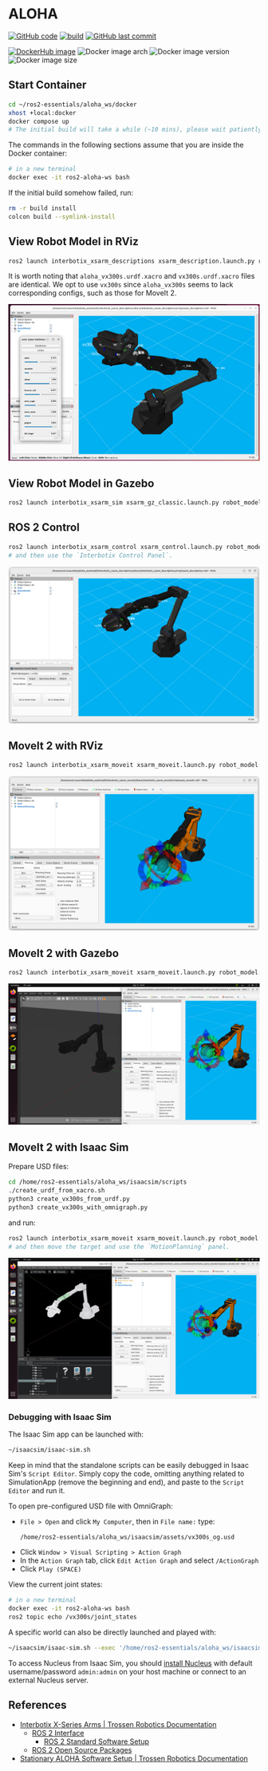 # ALOHA

[![GitHub code](https://img.shields.io/badge/code-blue?logo=github&label=github)](https://github.com/j3soon/ros2-essentials/tree/main/aloha_ws)
[![build](https://img.shields.io/github/actions/workflow/status/j3soon/ros2-essentials/build-aloha-ws.yaml?label=build)](https://github.com/j3soon/ros2-essentials/actions/workflows/build-aloha-ws.yaml)
[![GitHub last commit](https://img.shields.io/github/last-commit/j3soon/ros2-essentials?path=aloha_ws)](https://github.com/j3soon/ros2-essentials/commits/main/aloha_ws)

[![DockerHub image](https://img.shields.io/badge/dockerhub-j3soon/ros2--aloha--ws-important.svg?logo=docker)](https://hub.docker.com/r/j3soon/ros2-aloha-ws/tags)
![Docker image arch](https://img.shields.io/badge/arch-amd64_|_arm64-blueviolet)
![Docker image version](https://img.shields.io/docker/v/j3soon/ros2-aloha-ws)
![Docker image size](https://img.shields.io/docker/image-size/j3soon/ros2-aloha-ws)

## Start Container

```sh
cd ~/ros2-essentials/aloha_ws/docker
xhost +local:docker
docker compose up
# The initial build will take a while (~10 mins), please wait patiently.
```

The commands in the following sections assume that you are inside the Docker container:

```sh
# in a new terminal
docker exec -it ros2-aloha-ws bash
```

If the initial build somehow failed, run:

```sh
rm -r build install
colcon build --symlink-install
```

## View Robot Model in RViz

```sh
ros2 launch interbotix_xsarm_descriptions xsarm_description.launch.py robot_model:=vx300s use_joint_pub_gui:=true
```

It is worth noting that `aloha_vx300s.urdf.xacro` and `vx300s.urdf.xacro` files are identical. We opt to use `vx300s` since `aloha_vx300s` seems to lack corresponding configs, such as those for MoveIt 2.

![](figure/rviz.png)

## View Robot Model in Gazebo

```sh
ros2 launch interbotix_xsarm_sim xsarm_gz_classic.launch.py robot_model:=vx300s
```

## ROS 2 Control

```sh
ros2 launch interbotix_xsarm_control xsarm_control.launch.py robot_model:=vx300s use_sim:=true
# and then use the `Interbotix Control Panel`.
```

![](figure/ros2-control.png)

## MoveIt 2 with RViz

```sh
ros2 launch interbotix_xsarm_moveit xsarm_moveit.launch.py robot_model:=vx300s hardware_type:=fake
```

![](figure/moveit-rviz.png)

## MoveIt 2 with Gazebo

```sh
ros2 launch interbotix_xsarm_moveit xsarm_moveit.launch.py robot_model:=vx300s hardware_type:=gz_classic
```

![](figure/moveit-gazebo.png)

## MoveIt 2 with Isaac Sim

Prepare USD files:

```sh
cd /home/ros2-essentials/aloha_ws/isaacsim/scripts
./create_urdf_from_xacro.sh
python3 create_vx300s_from_urdf.py
python3 create_vx300s_with_omnigraph.py
```

and run:

```sh
ros2 launch interbotix_xsarm_moveit xsarm_moveit.launch.py robot_model:=vx300s hardware_type:=isaac
# and then move the target and use the `MotionPlanning` panel.
```

![](figure/moveit-isaacsim.png)

### Debugging with Isaac Sim

The Isaac Sim app can be launched with:

```sh
~/isaacsim/isaac-sim.sh
```

Keep in mind that the standalone scripts can be easily debugged in Isaac Sim's `Script Editor`.
Simply copy the code, omitting anything related to SimulationApp (remove the beginning and end),
and paste to the `Script Editor` and run it.

To open pre-configured USD file with OmniGraph:

- `File > Open` and click `My Computer`, then in `File name:` type:
  ```
  /home/ros2-essentials/aloha_ws/isaacsim/assets/vx300s_og.usd
  ```
- Click `Window > Visual Scripting > Action Graph`
- In the `Action Graph` tab, click `Edit Action Graph` and select `/ActionGraph`
- Click `Play (SPACE)`

View the current joint states:

```sh
# in a new terminal
docker exec -it ros2-aloha-ws bash
ros2 topic echo /vx300s/joint_states
```

A specific world can also be directly launched and played with:

```sh
~/isaacsim/isaac-sim.sh --exec '/home/ros2-essentials/aloha_ws/isaacsim/scripts/open_isaacsim_stage.py --path /home/ros2-essentials/aloha_ws/isaacsim/assets/vx300s_og.usd'
```

To access Nucleus from Isaac Sim, you should [install Nucleus](https://docs.omniverse.nvidia.com/nucleus/latest/workstation/installation.html) with default username/password `admin:admin` on your host machine or connect to an external Nucleus server.

## References

- [Interbotix X-Series Arms \| Trossen Robotics Documentation](https://docs.trossenrobotics.com/interbotix_xsarms_docs/index.html)
  - [ROS 2 Interface](https://docs.trossenrobotics.com/interbotix_xsarms_docs/ros_interface/ros2.html)
    - [ROS 2 Standard Software Setup](https://docs.trossenrobotics.com/interbotix_xsarms_docs/ros_interface/ros2/software_setup.html)
  - [ROS 2 Open Source Packages](https://docs.trossenrobotics.com/interbotix_xsarms_docs/ros2_packages.html)
- [Stationary ALOHA Software Setup \| Trossen Robotics Documentation](https://docs.trossenrobotics.com/aloha_docs/getting_started/stationary/software_setup.html)

